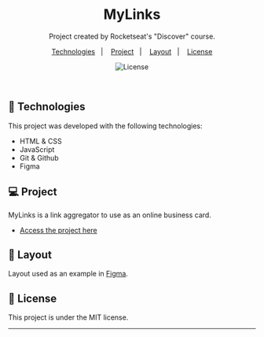 <h1 align="center"> MyLinks </h1>

<p align="center">
Project created by Rocketseat's "Discover" course.<br/>
</p>

<p align="center">
  <a href="#-tecnologias">Technologies</a>&nbsp;&nbsp;&nbsp;|&nbsp;&nbsp;&nbsp;
  <a href="#-projeto">Project</a>&nbsp;&nbsp;&nbsp;|&nbsp;&nbsp;&nbsp;
  <a href="#-layout">Layout</a>&nbsp;&nbsp;&nbsp;|&nbsp;&nbsp;&nbsp;
  <a href="#memo-licença">License</a>
</p>

<p align="center">
  <img alt="License" src="https://img.shields.io/static/v1?label=license&message=MIT&color=49AA26&labelColor=000000">
</p>

<br>

## 🚀 Technologies

This project was developed with the following technologies:

- HTML & CSS
- JavaScript
- Git & Github
- Figma

## 💻 Project

MyLinks is a link aggregator to use as an online business card.

- [Access the project here](https://cauaneb.github.io/My-links/)

## 🔖 Layout

Layout used as an example in [Figma](https://www.figma.com/community/file/1187422022288947321).

## :memo: License

This project is under the MIT license.

---
